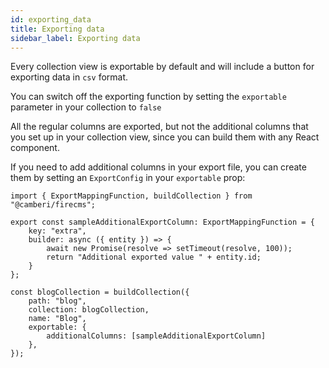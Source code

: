 ```yaml
---
id: exporting_data
title: Exporting data
sidebar_label: Exporting data
---
```


Every collection view is exportable by default and will include a button for
exporting data in `csv` format.

You can switch off the exporting function by setting the `exportable` parameter
in your collection to `false`

All the regular columns are exported, but not the additional columns that you
set up in your collection view, since you can build them with any React
component.

If you need to add additional columns in your export file, you can create
them by setting an `ExportConfig` in your `exportable` prop:

```tsx
import { ExportMappingFunction, buildCollection } from "@camberi/firecms";

export const sampleAdditionalExportColumn: ExportMappingFunction = {
    key: "extra",
    builder: async ({ entity }) => {
        await new Promise(resolve => setTimeout(resolve, 100));
        return "Additional exported value " + entity.id;
    }
};

const blogCollection = buildCollection({
    path: "blog",
    collection: blogCollection,
    name: "Blog",
    exportable: {
        additionalColumns: [sampleAdditionalExportColumn]
    },
});
```

